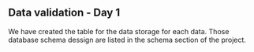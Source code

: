 ## Data validation - Day 1
 We have created the table for the data storage for each data. Those database schema dessign are listed in the schema section of the project.